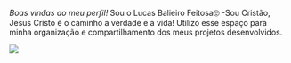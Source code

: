 *Boas vindas ao meu perfil!*
Sou o Lucas Balieiro Feitosa🤓
-Sou Cristão, Jesus Cristo é o caminho a verdade e a vida!
Utilizo esse espaço para minha organização e compartilhamento dos meus projetos desenvolvidos.

![](https://media1.tenor.com/m/8frwhGPn170AAAAC/spider-man-sam-raimi.gif)
